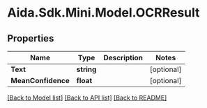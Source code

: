 # Aida.Sdk.Mini.Model.OCRResult

## Properties

Name | Type | Description | Notes
------------ | ------------- | ------------- | -------------
**Text** | **string** |  | [optional] 
**MeanConfidence** | **float** |  | [optional] 

[[Back to Model list]](../README.md#documentation-for-models) [[Back to API list]](../README.md#documentation-for-api-endpoints) [[Back to README]](../README.md)

